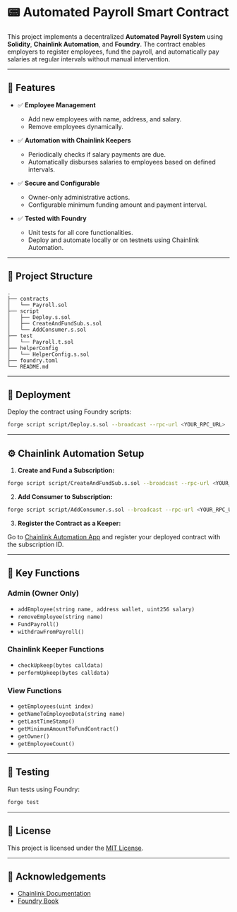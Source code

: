 # 📟 Automated Payroll Smart Contract

This project implements a decentralized **Automated Payroll System** using **Solidity**, **Chainlink Automation**, and **Foundry**. The contract enables employers to register employees, fund the payroll, and automatically pay salaries at regular intervals without manual intervention.

---

## 📆 Features

* ✅ **Employee Management**

  * Add new employees with name, address, and salary.
  * Remove employees dynamically.

* ✅ **Automation with Chainlink Keepers**

  * Periodically checks if salary payments are due.
  * Automatically disburses salaries to employees based on defined intervals.

* ✅ **Secure and Configurable**

  * Owner-only administrative actions.
  * Configurable minimum funding amount and payment interval.

* ✅ **Tested with Foundry**

  * Unit tests for all core functionalities.
  * Deploy and automate locally or on testnets using Chainlink Automation.

---

## 📁 Project Structure

```
.
├── contracts
│   └── Payroll.sol
├── script
│   ├── Deploy.s.sol
│   ├── CreateAndFundSub.s.sol
│   └── AddConsumer.s.sol
├── test
│   └── Payroll.t.sol
├── helperConfig
│   └── HelperConfig.s.sol
├── foundry.toml
└── README.md
```

---

## 🚀 Deployment

Deploy the contract using Foundry scripts:

```bash
forge script script/Deploy.s.sol --broadcast --rpc-url <YOUR_RPC_URL>
```

---

## ⚙️ Chainlink Automation Setup

1. **Create and Fund a Subscription:**

```bash
forge script script/CreateAndFundSub.s.sol --broadcast --rpc-url <YOUR_RPC_URL>
```

2. **Add Consumer to Subscription:**

```bash
forge script script/AddConsumer.s.sol --broadcast --rpc-url <YOUR_RPC_URL>
```

3. **Register the Contract as a Keeper:**

Go to [Chainlink Automation App](https://automation.chain.link/) and register your deployed contract with the subscription ID.

---

## 🔎 Key Functions

### Admin (Owner Only)

* `addEmployee(string name, address wallet, uint256 salary)`
* `removeEmployee(string name)`
* `FundPayroll()`
* `withdrawFromPayroll()`

### Chainlink Keeper Functions

* `checkUpkeep(bytes calldata)`
* `performUpkeep(bytes calldata)`

### View Functions

* `getEmployees(uint index)`
* `getNameToEmployeeData(string name)`
* `getLastTimeStamp()`
* `getMinimumAmountToFundContract()`
* `getOwner()`
* `getEmployeeCount()`

---

## 💪 Testing

Run tests using Foundry:

```bash
forge test
```

---

## 📜 License

This project is licensed under the [MIT License](LICENSE).

---

## 🙌 Acknowledgements

* [Chainlink Documentation](https://docs.chain.link)
* [Foundry Book](https://book.getfoundry.sh/)
